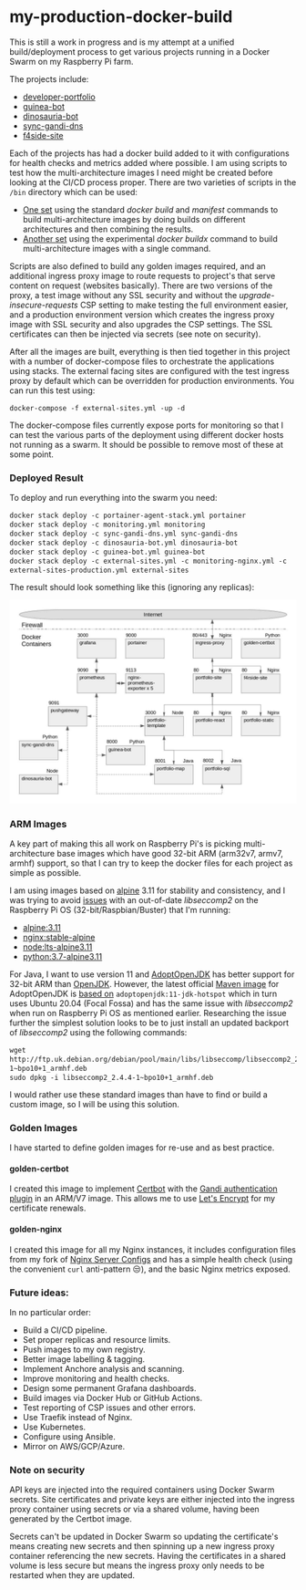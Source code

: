 # my-production-docker-build

This is still a work in progress and is my attempt at a unified build/deployment process to get various projects running in a 
Docker Swarm on my Raspberry Pi farm.

The projects include:

- [developer-portfolio](https://github.com/RatJuggler/developer-portfolio)
- [guinea-bot](https://github.com/RatJuggler/guinea-bot)
- [dinosauria-bot](https://github.com/RatJuggler/dinosauria-bot)
- [sync-gandi-dns](https://github.com/RatJuggler/sync-gandi-dns)
- [f4side-site](https://github.com/RatJuggler/f4rside-site)

Each of the projects has had a docker build added to it with configurations for health checks and metrics added where possible. I 
am using scripts to test how the multi-architecture images I need might be created before looking at the CI/CD process proper. 
There are two varieties of scripts in the `/bin` directory which can be used:

- [One set](https://github.com/RatJuggler/my-production-docker-build/blob/main/bin/README-BUILD.md) using the standard *docker 
  build* and *manifest* commands to build multi-architecture images by doing builds on different architectures and then combining 
  the results.
- [Another set](https://github.com/RatJuggler/my-production-docker-build/blob/main/bin/README-BUILDX.md) using the experimental 
  *docker buildx* command to build multi-architecture images with a single command.

Scripts are also defined to build any golden images required, and an additional ingress proxy image to route requests to project's 
that serve content on request (websites basically). There are two versions of the proxy, a test image without any SSL security and 
without the *upgrade-insecure-requests* CSP setting to make testing the full environment easier, and a production environment 
version which creates the ingress proxy image with SSL security and also upgrades the CSP settings. The SSL certificates can then 
be injected via secrets (see note on security).

After all the images are built, everything is then tied together in this project with a number of docker-compose files to 
orchestrate the applications using stacks. The external facing sites are configured with the test ingress proxy by default which 
can be overridden for production environments. You can run this test using:

    docker-compose -f external-sites.yml -up -d

The docker-compose files currently expose ports for monitoring so that I can test the various parts of the deployment using 
different docker hosts not running as a swarm. It should be possible to remove most of these at some point.

### Deployed Result

To deploy and run everything into the swarm you need:

    docker stack deploy -c portainer-agent-stack.yml portainer
    docker stack deploy -c monitoring.yml monitoring
    docker stack deploy -c sync-gandi-dns.yml sync-gandi-dns
    docker stack deploy -c dinosauria-bot.yml dinosauria-bot
    docker stack deploy -c guinea-bot.yml guinea-bot
    docker stack deploy -c external-sites.yml -c monitoring-nginx.yml -c external-sites-production.yml external-sites

The result should look something like this (ignoring any replicas):

![Image of Architecture](https://github.com/RatJuggler/my-production-docker-build/blob/main/deployed-result.jpg)

### ARM Images

A key part of making this all work on Raspberry Pi's is picking multi-architecture base images which have good 32-bit ARM 
(arm32v7, armv7, armhf) support, so that I can try to keep the docker files for each project as simple as possible.

I am using images based on [alpine](https://hub.docker.com/_/alpine) 3.11 for stability and consistency, and I was trying to avoid 
[issues](https://wiki.alpinelinux.org/wiki/Release_Notes_for_Alpine_3.13.0#time64_requirements) with an out-of-date *libseccomp2* 
on the Raspberry Pi OS (32-bit/Raspbian/Buster) that I'm running:

- [alpine:3.11](https://hub.docker.com/layers/alpine/library/alpine/3.11/images/sha256-379fd3ade18c4ff1e12eeae9fafd3378fa039eb023ed534311c246d2d63f8c84)
- [nginx:stable-alpine](https://hub.docker.com/layers/nginx/library/nginx/stable-alpine/images/sha256-da3716611fb965f3fda1f3281882baeb2760ca8bb7317f1d22ed45e75570827b)
- [node:lts-alpine3.11](https://hub.docker.com/layers/node/library/node/lts-alpine3.11/images/sha256-7c2d9dda61b89fd414371c14d6b87973925c66ebd4ca59f3a539821e88cdeb8f)
- [python:3.7-alpine3.11](https://hub.docker.com/layers/python/library/python/3.7-alpine3.11/images/sha256-1724b17cbf37548616325811484dd5a60351ab06bca4c5367b5c297c5e193e01)

For Java, I want to use version 11 and [AdoptOpenJDK](https://hub.docker.com/_/adoptopenjdk) has better support for 32-bit ARM than 
[OpenJDK](https://hub.docker.com/_/openjdk). However, the latest official [Maven image](https://hub.docker.com/_/maven) for 
AdoptOpenJDK is [based on](https://github.com/carlossg/docker-maven/blob/master/adoptopenjdk-11/Dockerfile) 
`adoptopenjdk:11-jdk-hotspot` which in turn uses Ubuntu 20.04 (Focal Fossa) and has the same issue with *libseccomp2* when run on 
Raspberry Pi OS as mentioned earlier. Researching the issue further the simplest solution looks to be to just install an updated
backport of *libseccomp2* using the following commands:

    wget http://ftp.uk.debian.org/debian/pool/main/libs/libseccomp/libseccomp2_2.4.4-1~bpo10+1_armhf.deb
    sudo dpkg -i libseccomp2_2.4.4-1~bpo10+1_armhf.deb

I would rather use these standard images than have to find or build a custom image, so I will be using this solution. 

### Golden Images

I have started to define golden images for re-use and as best practice.

#### golden-certbot

I created this image to implement [Certbot](https://certbot.eff.org/) with the [Gandi authentication plugin](https://github.com/obynio/certbot-plugin-gandi) 
in an ARM/V7 image. This allows me to use [Let's Encrypt](https://letsencrypt.org/) for my certificate renewals. 

#### golden-nginx

I created this image for all my Nginx instances, it includes configuration files from my fork of [Nginx Server Configs](https://github.com/RatJuggler/server-configs-nginx)
and has a simple health check (using the convenient `curl` anti-pattern 😒), and the basic Nginx metrics exposed.

### Future ideas:

In no particular order:

- Build a CI/CD pipeline.
- Set proper replicas and resource limits.
- Push images to my own registry.
- Better image labelling & tagging.
- Implement Anchore analysis and scanning.
- Improve monitoring and health checks.
- Design some permanent Grafana dashboards.
- Build images via Docker Hub or GitHub Actions.
- Test reporting of CSP issues and other errors.
- Use Traefik instead of Nginx.
- Use Kubernetes.
- Configure using Ansible.
- Mirror on AWS/GCP/Azure.

### Note on security

API keys are injected into the required containers using Docker Swarm secrets. Site certificates and private keys are either 
injected into the ingress proxy container using secrets or via a shared volume, having been generated by the Certbot image. 

Secrets can't be updated in Docker Swarm so updating the certificate's means creating new secrets and then spinning up a new 
ingress proxy container referencing the new secrets. Having the certificates in a shared volume is less secure but means the
ingress proxy only needs to be restarted when they are updated.

